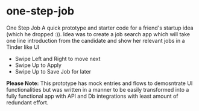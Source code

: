 # one-step-job
One Step Job
A quick prototype and starter code for a friend's startup idea (which he dropped :)).
Idea was to create a job search app which will take one line introduction from the candidate
and show her relevant jobs in a Tinder like UI 
- Swipe Left and Right to move next
- Swipe Up to Apply
- Swipe Up to Save Job for later

__Please Note:__ This prototype has mock entries and flows to demosntrate UI functionalities but was written in a manner to be easily transformed into a fully functional app with API and Db integrations with least amount of redundant effort.
